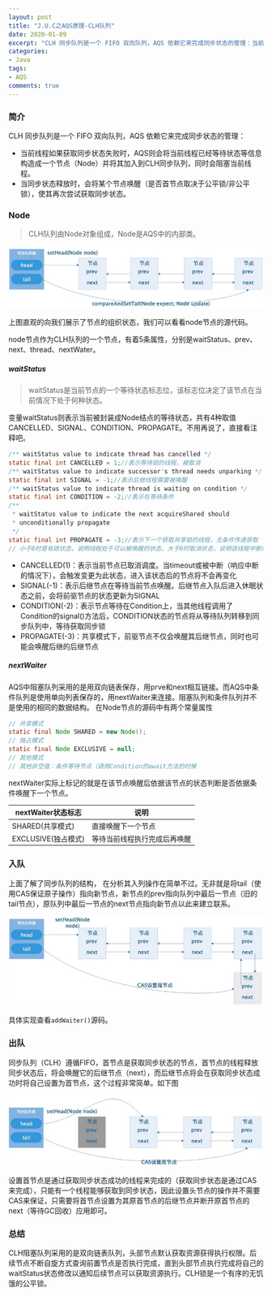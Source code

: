 ```yaml
---
layout: post
title: "J.U.C之AQS原理-CLH队列"
date: 2020-01-09
excerpt: "CLH 同步队列是一个 FIFO 双向队列，AQS 依赖它来完成同步状态的管理：当前线程如果获取同步状态失败时，AQS则会将当前线程已经等待状态等信息构造成一个节点（Node）并将其加入到CLH同步队列，同时会阻塞当前线程。当同步状态释放时，会将某个节点唤醒（是否首节点取决于公平锁/非公平锁），使其再次尝试获取同步状态。"
categories: 
- Java
tags: 
- AQS
comments: true
---
```


### 简介

CLH 同步队列是一个 FIFO 双向队列，AQS 依赖它来完成同步状态的管理：

- 当前线程如果获取同步状态失败时，AQS则会将当前线程已经等待状态等信息构造成一个节点（Node）并将其加入到CLH同步队列，同时会阻塞当前线程。
- 当同步状态释放时，会将某个节点唤醒（是否首节点取决于公平锁/非公平锁），使其再次尝试获取同步状态。


### Node

> CLH队列由Node对象组成，Node是AQS中的内部类。

![](/images/5cbd6a30badb8.jpeg)

上图直观的向我们展示了节点的组织状态，我们可以看看node节点的源代码。

node节点作为CLH队列的一个节点，有着5条属性，分别是waitStatus、prev、next、thread、nextWater。

##### waitStatus

> waitStatus是当前节点的一个等待状态标志位，该标志位决定了该节点在当前情况下处于何种状态。

变量waitStatus则表示当前被封装成Node结点的等待状态，共有4种取值CANCELLED、SIGNAL、CONDITION、PROPAGATE。不用再说了，直接看注释吧。

```java
/** waitStatus value to indicate thread has cancelled */  
static final int CANCELLED = 1;//表示等待锁的线程，被取消
/** waitStatus value to indicate successor's thread needs unparking */
static final int SIGNAL = -1;//表示后继线程需要被唤醒
/** waitStatus value to indicate thread is waiting on condition */  
static final int CONDITION = -2;//表示在等待条件  
/** 
 * waitStatus value to indicate the next acquireShared should 
 * unconditionally propagate 
 */  
static final int PROPAGATE = -3;//表示下一个获取共享锁的线程，无条件传递获取 
// 小于0时是有效状态，说明线程处于可以被唤醒的状态，大于0时取消状态，说明该线程中断或者等待超时，需要移除该线程。
```

- CANCELLED(1)：表示当前节点已取消调度。当timeout或被中断（响应中断的情况下），会触发变更为此状态，进入该状态后的节点将不会再变化
- SIGNAL(-1)：表示后继节点在等待当前节点唤醒。后继节点入队后进入休眠状态之前，会将前驱节点的状态更新为SIGNAL
- CONDITION(-2)：表示节点等待在Condition上，当其他线程调用了Condition的signal()方法后，CONDITION状态的节点将从等待队列转移到同步队列中，等待获取同步锁
- PROPAGATE(-3)：共享模式下，前驱节点不仅会唤醒其后继节点，同时也可能会唤醒后继的后继节点

##### nextWaiter

AQS中阻塞队列采用的是用双向链表保存，用prve和next相互链接。而AQS中条件队列是使用单向列表保存的，用nextWaiter来连接。阻塞队列和条件队列并不是使用的相同的数据结构。
在Node节点的源码中有两个常量属性

```java
// 共享模式
static final Node SHARED = new Node();
// 独占模式
static final Node EXCLUSIVE = null;
// 其他模式
// 其他非空值：条件等待节点（调用Condition的await方法的时候
```

nextWaiter实际上标记的就是在该节点唤醒后依据该节点的状态判断是否依据条件唤醒下一个节点。

|  nextWaiter状态标志   | 说明 |
|  ----  | ----  |
|  SHARED(共享模式)  | 直接唤醒下一个节点  |
|  EXCLUSIVE(独占模式)  | 等待当前线程执行完成后再唤醒  |


### 入队

上面了解了同步队列的结构， 在分析其入列操作在简单不过。无非就是将tail（使用CAS保证原子操作）指向新节点，新节点的prev指向队列中最后一节点（旧的tail节点），原队列中最后一节点的next节点指向新节点以此来建立联系。

![](/images/5cbd6a7a93674.jpeg)

具体实现查看`‌addWaiter()`源码。

### 出队

同步队列（CLH）遵循FIFO，首节点是获取同步状态的节点，首节点的线程释放同步状态后，将会唤醒它的后继节点（next），而后继节点将会在获取同步状态成功时将自己设置为首节点，这个过程非常简单。如下图

![](/images/5cbd6b431be55.jpeg)

设置首节点是通过获取同步状态成功的线程来完成的（获取同步状态是通过CAS来完成），只能有一个线程能够获取到同步状态，因此设置头节点的操作并不需要CAS来保证，只需要将首节点设置为其原首节点的后继节点并断开原首节点的next（等待GC回收）应用即可。


### 总结
CLH阻塞队列采用的是双向链表队列，头部节点默认获取资源获得执行权限。后续节点不断自旋方式查询前置节点是否执行完成，直到头部节点执行完成将自己的waitStatus状态修改以通知后续节点可以获取资源执行。CLH锁是一个有序的无饥饿的公平锁。